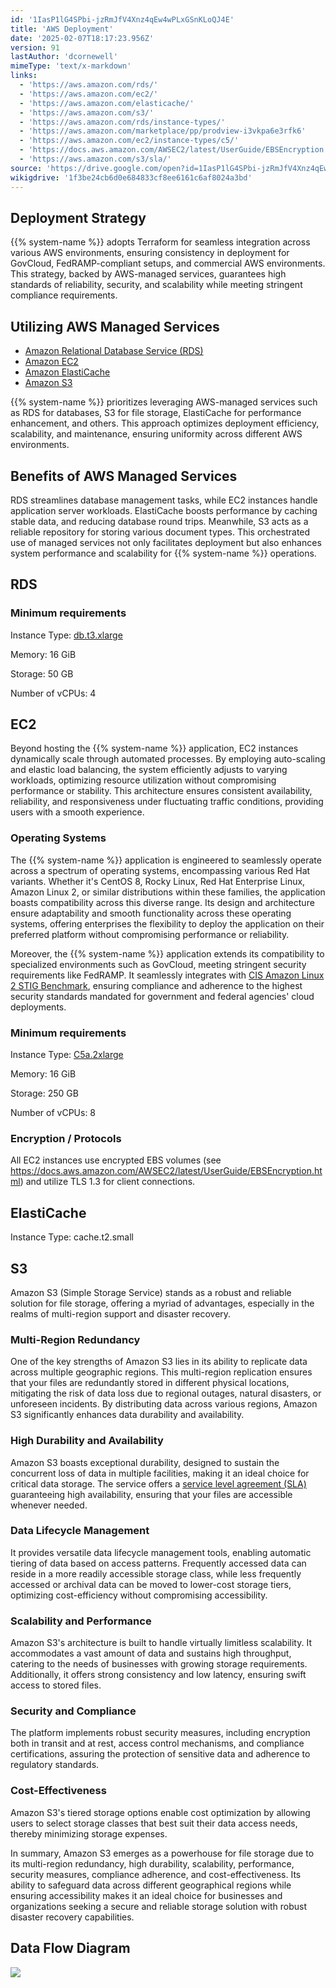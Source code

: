 ```yaml
---
id: '1IasP1lG4SPbi-jzRmJfV4Xnz4qEw4wPLxGSnKLoQJ4E'
title: 'AWS Deployment'
date: '2025-02-07T18:17:23.956Z'
version: 91
lastAuthor: 'dcornewell'
mimeType: 'text/x-markdown'
links:
  - 'https://aws.amazon.com/rds/'
  - 'https://aws.amazon.com/ec2/'
  - 'https://aws.amazon.com/elasticache/'
  - 'https://aws.amazon.com/s3/'
  - 'https://aws.amazon.com/rds/instance-types/'
  - 'https://aws.amazon.com/marketplace/pp/prodview-i3vkpa6e3rfk6'
  - 'https://aws.amazon.com/ec2/instance-types/c5/'
  - 'https://docs.aws.amazon.com/AWSEC2/latest/UserGuide/EBSEncryption.html'
  - 'https://aws.amazon.com/s3/sla/'
source: 'https://drive.google.com/open?id=1IasP1lG4SPbi-jzRmJfV4Xnz4qEw4wPLxGSnKLoQJ4E'
wikigdrive: '1f3be24cb6d0e684833cf8ee6161c6af8024a3bd'
---
```

## Deployment Strategy

{{% system-name %}} adopts Terraform for seamless integration across various AWS environments, ensuring consistency in deployment for GovCloud, FedRAMP-compliant setups, and commercial AWS environments. This strategy, backed by AWS-managed services, guarantees high standards of reliability, security, and scalability while meeting stringent compliance requirements.

## Utilizing AWS Managed Services

* [Amazon Relational Database Service (RDS)](https://aws.amazon.com/rds/)
* [Amazon EC2](https://aws.amazon.com/ec2/)
* [Amazon ElastiCache](https://aws.amazon.com/elasticache/)
* [Amazon S3](https://aws.amazon.com/s3/)

{{% system-name %}} prioritizes leveraging AWS-managed services such as RDS for databases, S3 for file storage, ElastiCache for performance enhancement, and others. This approach optimizes deployment efficiency, scalability, and maintenance, ensuring uniformity across different AWS environments.

## Benefits of AWS Managed Services

RDS streamlines database management tasks, while EC2 instances handle application server workloads. ElastiCache boosts performance by caching stable data, and reducing database round trips. Meanwhile, S3 acts as a reliable repository for storing various document types. This orchestrated use of managed services not only facilitates deployment but also enhances system performance and scalability for {{% system-name %}} operations.

## RDS

### Minimum requirements

Instance Type: [db.t3.xlarge](https://aws.amazon.com/rds/instance-types/)

Memory: 16 GiB

Storage: 50 GB

Number of vCPUs: 4

## EC2

Beyond hosting the {{% system-name %}} application, EC2 instances dynamically scale through automated processes. By employing auto-scaling and elastic load balancing, the system efficiently adjusts to varying workloads, optimizing resource utilization without compromising performance or stability. This architecture ensures consistent availability, reliability, and responsiveness under fluctuating traffic conditions, providing users with a smooth experience.

### Operating Systems

The {{% system-name %}} application is engineered to seamlessly operate across a spectrum of operating systems, encompassing various Red Hat variants. Whether it's CentOS 8, Rocky Linux, Red Hat Enterprise Linux, Amazon Linux 2, or similar distributions within these families, the application boasts compatibility across this diverse range. Its design and architecture ensure adaptability and smooth functionality across these operating systems, offering enterprises the flexibility to deploy the application on their preferred platform without compromising performance or reliability.

Moreover, the {{% system-name %}} application extends its compatibility to specialized environments such as GovCloud, meeting stringent security requirements like FedRAMP. It seamlessly integrates with [CIS Amazon Linux 2 STIG Benchmark](https://aws.amazon.com/marketplace/pp/prodview-i3vkpa6e3rfk6), ensuring compliance and adherence to the highest security standards mandated for government and federal agencies' cloud deployments.

### Minimum requirements

Instance Type: [C5a.2xlarge](https://aws.amazon.com/ec2/instance-types/c5/)

Memory: 16 GiB

Storage: 250 GB

Number of vCPUs: 8

### Encryption / Protocols

All EC2 instances use encrypted EBS volumes (see https://docs.aws.amazon.com/AWSEC2/latest/UserGuide/EBSEncryption.html) and utilize TLS 1.3 for client connections.

## ElastiCache

Instance Type: cache.t2.small

## S3

Amazon S3 (Simple Storage Service) stands as a robust and reliable solution for file storage, offering a myriad of advantages, especially in the realms of multi-region support and disaster recovery.

### Multi-Region Redundancy

One of the key strengths of Amazon S3 lies in its ability to replicate data across multiple geographic regions. This multi-region replication ensures that your files are redundantly stored in different physical locations, mitigating the risk of data loss due to regional outages, natural disasters, or unforeseen incidents. By distributing data across various regions, Amazon S3 significantly enhances data durability and availability.

### High Durability and Availability

Amazon S3 boasts exceptional durability, designed to sustain the concurrent loss of data in multiple facilities, making it an ideal choice for critical data storage. The service offers a [service level agreement (SLA)](https://aws.amazon.com/s3/sla/) guaranteeing high availability, ensuring that your files are accessible whenever needed.

### Data Lifecycle Management

It provides versatile data lifecycle management tools, enabling automatic tiering of data based on access patterns. Frequently accessed data can reside in a more readily accessible storage class, while less frequently accessed or archival data can be moved to lower-cost storage tiers, optimizing cost-efficiency without compromising accessibility.

### Scalability and Performance

Amazon S3's architecture is built to handle virtually limitless scalability. It accommodates a vast amount of data and sustains high throughput, catering to the needs of businesses with growing storage requirements. Additionally, it offers strong consistency and low latency, ensuring swift access to stored files.

### Security and Compliance

The platform implements robust security measures, including encryption both in transit and at rest, access control mechanisms, and compliance certifications, assuring the protection of sensitive data and adherence to regulatory standards.

### Cost-Effectiveness

Amazon S3's tiered storage options enable cost optimization by allowing users to select storage classes that best suit their data access needs, thereby minimizing storage expenses.

In summary, Amazon S3 emerges as a powerhouse for file storage due to its multi-region redundancy, high durability, scalability, performance, security measures, compliance adherence, and cost-effectiveness. Its ability to safeguard data across different geographical regions while ensuring accessibility makes it an ideal choice for businesses and organizations seeking a secure and reliable storage solution with robust disaster recovery capabilities.

## Data Flow Diagram

![](../aws-deployment.assets/aa76d715a968cf87547b343b7d90609e.png)
